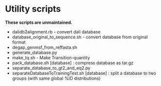 # Utility scripts

**These scripts are unmaintained.**

* dalidb2alignment.rb - convert dali database
* database_original_to_sequence.sh - convert database from original format
* degap_genmsf_from_reffasta.sh
* generate_database.py
* make_tq.sh - Make Transition-quantity
* pack_database.sh [database] : compress database as tar.gz
* separate_database_to_gt2_and_eq2.py
* separateDatabaseToTrainingTest.sh [database] : split a database to two groups (with same global %ID distributions)
